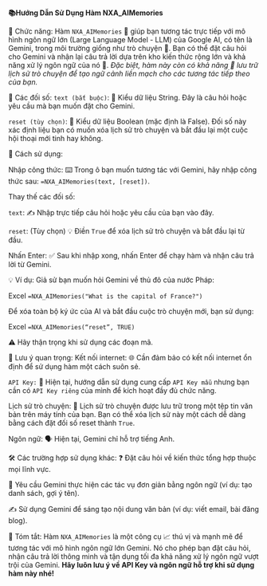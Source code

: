 **📚Hướng Dẫn Sử Dụng Hàm NXA_AIMemories**

🌟 Chức năng:
Hàm `NXA_AIMemories` 🤝 giúp bạn tương tác trực tiếp với mô hình ngôn ngữ lớn (Large Language Model - LLM) của Google AI, có tên là Gemini, trong môi trường giống như trò chuyện 💬.
Bạn có thể đặt câu hỏi cho Gemini và nhận lại câu trả lời dựa trên kho kiến thức rộng lớn và khả năng xử lý ngôn ngữ của nó 🧠.
*Đặc biệt, hàm này còn có khả năng 💾 lưu trữ lịch sử trò chuyện để tạo ngữ cảnh liền mạch cho các tương tác tiếp theo của bạn.*

📝 Các đối số:
`text (bắt buộc)`: 🔑 Kiểu dữ liệu String. Đây là câu hỏi hoặc yêu cầu mà bạn muốn đặt cho Gemini.

`reset (tùy chọn)`: 🔄 Kiểu dữ liệu Boolean (mặc định là False). Đối số này xác định liệu bạn có muốn xóa lịch sử trò chuyện và bắt đầu lại một cuộc hội thoại mới tinh hay không.


🚀 Cách sử dụng:

Nhập công thức: ⌨️ Trong ô bạn muốn tương tác với Gemini, hãy nhập công thức sau: `=NXA_AIMemories(text, [reset])`.

Thay thế các đối số:

`text`: ✍️ Nhập trực tiếp câu hỏi hoặc yêu cầu của bạn vào đây.

`reset`: (Tùy chọn) 💡 Điền `True` để xóa lịch sử trò chuyện và bắt đầu lại từ đầu.

Nhấn Enter: ✅ Sau khi nhập xong, nhấn Enter để chạy hàm và nhận câu trả lời từ Gemini.


💡 Ví dụ:
Giả sử bạn muốn hỏi Gemini về thủ đô của nước Pháp:

Excel
`=NXA_AIMemories("What is the capital of France?")`

Để xóa toàn bộ ký ức của AI và bắt đầu cuộc trò chuyện mới, bạn sử dụng:

Excel
`=NXA_AIMemories(“reset”, TRUE)`

⚠️ Hãy thận trọng khi sử dụng các đoạn mã.

📌 Lưu ý quan trọng:
Kết nối internet: 🌐 Cần đảm bảo có kết nối internet ổn định để sử dụng hàm một cách suôn sẻ.

`API Key:` 🔑 Hiện tại, hướng dẫn sử dụng cung cấp `API Key mẫu` nhưng bạn cần có `API Key riêng` của mình để kích hoạt đầy đủ chức năng.

Lịch sử trò chuyện: 📂 Lịch sử trò chuyện được lưu trữ trong một tệp tin văn bản trên máy tính của bạn. Bạn có thể xóa lịch sử này một cách dễ dàng bằng cách đặt đối số reset thành `True`.

Ngôn ngữ: 🗣️ Hiện tại, Gemini chỉ hỗ trợ tiếng Anh.


🛠️ Các trường hợp sử dụng khác:
❓ Đặt câu hỏi về kiến thức tổng hợp thuộc mọi lĩnh vực.

📝 Yêu cầu Gemini thực hiện các tác vụ đơn giản bằng ngôn ngữ (ví dụ: tạo danh sách, gợi ý tên).

✍️ Sử dụng Gemini để sáng tạo nội dung văn bản (ví dụ: viết email, bài đăng blog).

🎯 Tóm tắt:
Hàm `NXA_AIMemories` là một công cụ 📈 thú vị và mạnh mẽ để tương tác với mô hình ngôn ngữ lớn Gemini. Nó cho phép bạn đặt câu hỏi, nhận câu trả lời thông minh và tận dụng tối đa khả năng xử lý ngôn ngữ vượt trội của Gemini. 
**Hãy luôn lưu ý về API Key và ngôn ngữ hỗ trợ khi sử dụng hàm này nhé!**
